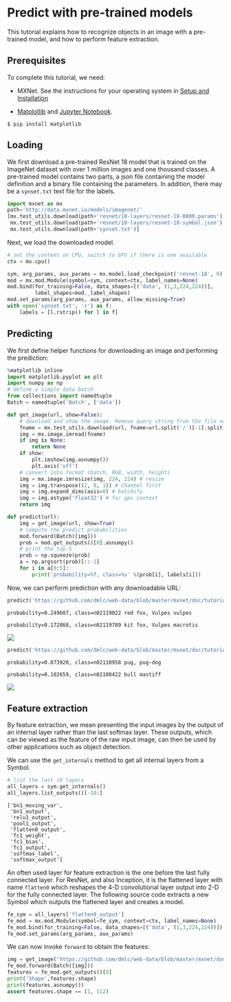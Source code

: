 # Predict with pre-trained models

This tutorial explains how to recognize objects in an image with a pre-trained model, and how to perform feature extraction.

## Prerequisites

To complete this tutorial, we need:

- MXNet. See the instructions for your operating system in [Setup and Installation](http://mxnet.io/install/index.html)

- [Matplotlib](https://matplotlib.org/) and [Jupyter Notebook](http://jupyter.org/index.html).

```
$ pip install matplotlib
```

## Loading

We first download a pre-trained ResNet 18 model that is trained on the ImageNet dataset with over 1 million images and one thousand classes. A pre-trained model contains two parts, a json file containing the model definition and a binary file containing the parameters. In addition, there may be a `synset.txt` text file for the labels.

```python
import mxnet as mx
path='http://data.mxnet.io/models/imagenet/'
[mx.test_utils.download(path+'resnet/18-layers/resnet-18-0000.params'),
 mx.test_utils.download(path+'resnet/18-layers/resnet-18-symbol.json'),
 mx.test_utils.download(path+'synset.txt')]
```

Next, we load the downloaded model. 

```python
# set the context on CPU, switch to GPU if there is one available
ctx = mx.cpu()
```

```python
sym, arg_params, aux_params = mx.model.load_checkpoint('resnet-18', 0)
mod = mx.mod.Module(symbol=sym, context=ctx, label_names=None)
mod.bind(for_training=False, data_shapes=[('data', (1,3,224,224))], 
         label_shapes=mod._label_shapes)
mod.set_params(arg_params, aux_params, allow_missing=True)
with open('synset.txt', 'r') as f:
    labels = [l.rstrip() for l in f]
```

## Predicting

We first define helper functions for downloading an image and performing the
prediction:

```python
%matplotlib inline
import matplotlib.pyplot as plt
import numpy as np
# define a simple data batch
from collections import namedtuple
Batch = namedtuple('Batch', ['data'])

def get_image(url, show=False):
    # download and show the image. Remove query string from the file name.
    fname = mx.test_utils.download(url, fname=url.split('/')[-1].split('?')[0])
    img = mx.image.imread(fname)
    if img is None:
        return None
    if show:
        plt.imshow(img.asnumpy())
        plt.axis('off')
    # convert into format (batch, RGB, width, height)
    img = mx.image.imresize(img, 224, 224) # resize
    img = img.transpose((2, 0, 1)) # Channel first
    img = img.expand_dims(axis=0) # batchify
    img = img.astype('float32') # for gpu context
    return img

def predict(url):
    img = get_image(url, show=True)
    # compute the predict probabilities
    mod.forward(Batch([img]))
    prob = mod.get_outputs()[0].asnumpy()
    # print the top-5
    prob = np.squeeze(prob)
    a = np.argsort(prob)[::-1]
    for i in a[0:5]:
        print('probability=%f, class=%s' %(prob[i], labels[i]))
```

Now, we can perform prediction with any downloadable URL:

```python
predict('https://github.com/dmlc/web-data/blob/master/mxnet/doc/tutorials/python/predict_image/cat.jpg?raw=true')
```

`probability=0.249607, class=n02119022 red fox, Vulpes vulpes` <!--notebook-skip-line-->

`probability=0.172868, class=n02119789 kit fox, Vulpes macrotis` <!--notebook-skip-line-->

![](https://github.com/dmlc/web-data/blob/master/mxnet/doc/tutorials/python/predict_image/cat.jpg?raw=true) <!--notebook-skip-line-->

```python
predict('https://github.com/dmlc/web-data/blob/master/mxnet/doc/tutorials/python/predict_image/dog.jpg?raw=true')
```

`probability=0.873920, class=n02110958 pug, pug-dog` <!--notebook-skip-line-->

`probability=0.102659, class=n02108422 bull mastiff` <!--notebook-skip-line-->

![](https://github.com/dmlc/web-data/blob/master/mxnet/doc/tutorials/python/predict_image/dog.jpg?raw=true) <!--notebook-skip-line-->

## Feature extraction

By feature extraction, we mean presenting the input images by the output of an internal layer rather than the last softmax layer. These outputs, which can be viewed as the feature of the raw input image, can then be used by other applications such as object detection.

We can use the ``get_internals`` method to get all internal layers from a Symbol.

```python
# list the last 10 layers
all_layers = sym.get_internals()
all_layers.list_outputs()[-10:]
```

```
['bn1_moving_var',
 'bn1_output',
 'relu1_output',
 'pool1_output',
 'flatten0_output',
 'fc1_weight',
 'fc1_bias',
 'fc1_output',
 'softmax_label',
 'softmax_output']
 ```

An often used layer for feature extraction is the one before the last fully connected layer. For ResNet, and also Inception, it is the flattened layer with name `flatten0` which reshapes the 4-D convolutional layer output into 2-D for the fully connected layer. The following source code extracts a new Symbol which outputs the flattened layer and creates a model.

```python
fe_sym = all_layers['flatten0_output']
fe_mod = mx.mod.Module(symbol=fe_sym, context=ctx, label_names=None)
fe_mod.bind(for_training=False, data_shapes=[('data', (1,3,224,224))])
fe_mod.set_params(arg_params, aux_params)
```

We can now invoke `forward` to obtain the features:

```python
img = get_image('https://github.com/dmlc/web-data/blob/master/mxnet/doc/tutorials/python/predict_image/cat.jpg?raw=true')
fe_mod.forward(Batch([img]))
features = fe_mod.get_outputs()[0]
print('Shape',features.shape)
print(features.asnumpy())
assert features.shape == (1, 512)
```

<!-- INSERT SOURCE DOWNLOAD BUTTONS -->
